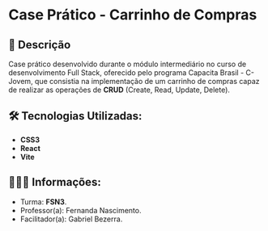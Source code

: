 # Case Prático - Carrinho de Compras

## 📝 Descrição

Case prático desenvolvido durante o módulo intermediário no curso de desenvolvimento Full Stack, oferecido pelo programa Capacita Brasil - C-Jovem, que consistia na implementação de um carrinho de compras capaz de realizar as operações de **CRUD** (Create, Read, Update, Delete).

## 🛠 Tecnologias Utilizadas:

- **CSS3**
- **React**
- **Vite**

## 👩🏻‍🏫 Informações:

- Turma: **FSN3**.
- Professor(a): Fernanda Nascimento.
- Facilitador(a): Gabriel Bezerra.